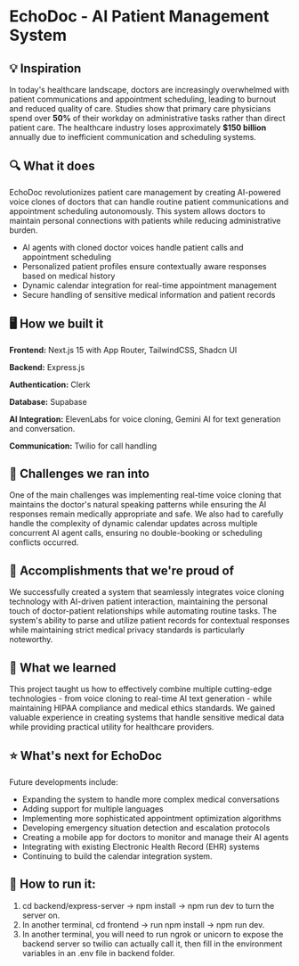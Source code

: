 # **EchoDoc - AI Patient Management System**

## 💡 Inspiration 

In today's healthcare landscape, doctors are increasingly overwhelmed with patient communications and appointment scheduling, leading to burnout and reduced quality of care. Studies show that primary care physicians spend over **50%** of their workday on administrative tasks rather than direct patient care. The healthcare industry loses approximately **$150 billion** annually due to inefficient communication and scheduling systems.

## 🔍 What it does

EchoDoc revolutionizes patient care management by creating AI-powered voice clones of doctors that can handle routine patient communications and appointment scheduling autonomously. This system allows doctors to maintain personal connections with patients while reducing administrative burden.

- AI agents with cloned doctor voices handle patient calls and appointment scheduling
- Personalized patient profiles ensure contextually aware responses based on medical history
- Dynamic calendar integration for real-time appointment management
- Secure handling of sensitive medical information and patient records

## 🖥️ How we built it

**Frontend:** Next.js 15 with App Router, TailwindCSS, Shadcn UI

**Backend:** Express.js

**Authentication:** Clerk

**Database:** Supabase

**AI Integration:** ElevenLabs for voice cloning, Gemini AI for text generation and conversation.

**Communication:** Twilio for call handling

## 🤔 Challenges we ran into 

One of the main challenges was implementing real-time voice cloning that maintains the doctor's natural speaking patterns while ensuring the AI responses remain medically appropriate and safe. We also had to carefully handle the complexity of dynamic calendar updates across multiple concurrent AI agent calls, ensuring no double-booking or scheduling conflicts occurred.

## 🎉 Accomplishments that we're proud of 

We successfully created a system that seamlessly integrates voice cloning technology with AI-driven patient interaction, maintaining the personal touch of doctor-patient relationships while automating routine tasks. The system's ability to parse and utilize patient records for contextual responses while maintaining strict medical privacy standards is particularly noteworthy.

## 📕 What we learned 

This project taught us how to effectively combine multiple cutting-edge technologies - from voice cloning to real-time AI text generation - while maintaining HIPAA compliance and medical ethics standards. We gained valuable experience in creating systems that handle sensitive medical data while providing practical utility for healthcare providers.

## ⭐ What's next for EchoDoc

Future developments include:

- Expanding the system to handle more complex medical conversations
- Adding support for multiple languages
- Implementing more sophisticated appointment optimization algorithms
- Developing emergency situation detection and escalation protocols
- Creating a mobile app for doctors to monitor and manage their AI agents
- Integrating with existing Electronic Health Record (EHR) systems
- Continuing to build the calendar integration system.

## 🚀 How to run it:
1. cd backend/express-server -> npm install -> npm run dev to turn the server on.
2. In another terminal, cd frontend -> run npm install -> npm run dev.
3. In another terminal, you will need to run ngrok or unicorn to expose the backend server so twilio can actually call it, then fill in the environment variables in an .env file in backend folder.
